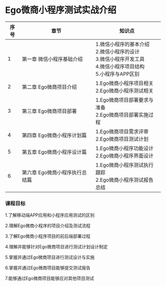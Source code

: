 # Ego微商小程序测试实战介绍

| 序号 | 章节                           | 知识点                                                       |
| ---- | ------------------------------ | ------------------------------------------------------------ |
| 1    | 第一章 微信小程序基础介绍      | 1.微信小程序的基本介绍<br>2.微信小程序的设计<br>3.微信小程序开发工具<br>4.微信小程序项目结构<br>5.小程序与APP区别 |
| 2    | 第二章 Ego微商项目介绍         | 1.Ego微商小程序项目相关<br>2.Ego微商小程序测试相关           |
| 3    | 第三章 Ego微商项目部署         | 1.Ego微商项目部署要求与准备<br>2.Ego微商项目部署实施过程     |
| 4    | 第四章 Ego微商小程序计划篇     | 1.Ego微商项目需求评审<br>2.Ego微商项目测试计划               |
| 5    | 第五章 Ego微商小程序设计篇     | 1.Ego微商小程序功能设计<br>2.Ego微商小程序界面设计           |
| 6    | 第六章 Ego微商小程序执行总结篇 | 1.Ego微商小程序测试执行跟踪<br>2.Ego微商小程序测试报告总结   |



### 课程目标

1.了解移动端APP应用和小程序应用测试的区别

2.理解Ego微商小程序的项目介绍及测试流程

3.了解Ego微商小程序项目的前后端部署过程

4.理解并能够针对Ego微商项目进行测试计划设计制定

5.掌握并通过Ego微商项目进行测试设计与实施

6.掌握并通过Ego微商项目能够提交测试报告

7.能够通过Ego微商项目能够应对其他项目测试